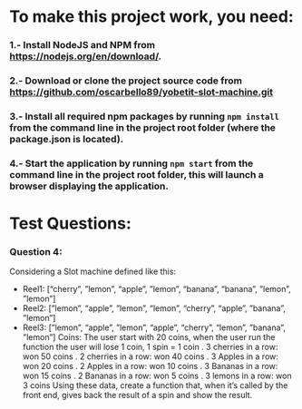 # To make this project work, you need:

 ### 1.- Install NodeJS and NPM from https://nodejs.org/en/download/.
 ### 2.- Download or clone the project source code from https://github.com/oscarbello89/yobetit-slot-machine.git
 ### 3.- Install all required npm packages by running `npm install` from the command line in the project root folder (where the package.json is located).
 ### 4.- Start the application by running `npm start` from the command line in the project root folder, this will launch a browser displaying the application.

# Test Questions:
### Question 4:
Considering a Slot machine defined like this:
- Reel1: [“cherry”, ”lemon”, “apple”, ”lemon”, “banana”, “banana”, ”lemon”, ”lemon”]
- Reel2: [”lemon”, “apple”, ”lemon”, “lemon”, “cherry”, “apple”, ”banana”, ”lemon”]
- Reel3: [”lemon”, “apple”, ”lemon”, “apple”, “cherry”, “lemon”, ”banana”, ”lemon”]
Coins:
The user start with 20 coins, when the user run the function the user will lose 1 coin,
1 spin = 1 coin
. 3 cherries in a row: won 50 coins
. 2 cherries in a row: won 40 coins
. 3 Apples in a row: won 20 coins
. 2 Apples in a row: won 10 coins
. 3 Bananas in a row: won 15 coins
. 2 Bananas in a row: won 5 coins
. 3 lemons in a row: won 3 coins
Using these data, create a function that, when it’s called by the front end, gives back the result
of a spin and show the result.